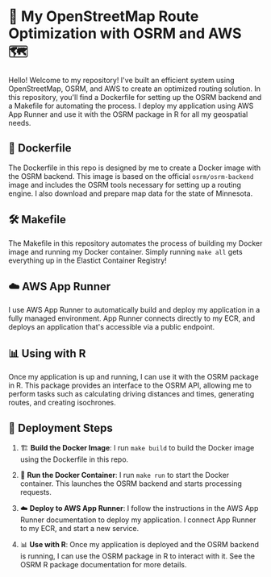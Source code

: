 # 🚀 My OpenStreetMap Route Optimization with OSRM and AWS 🗺️

Hello! Welcome to my repository! I've built an efficient system using OpenStreetMap, OSRM, and AWS to create an optimized routing solution. In this repository, you'll find a Dockerfile for setting up the OSRM backend and a Makefile for automating the process. I deploy my application using AWS App Runner and use it with the OSRM package in R for all my geospatial needs.

## 🐳 Dockerfile

The Dockerfile in this repo is designed by me to create a Docker image with the OSRM backend. This image is based on the official `osrm/osrm-backend` image and includes the OSRM tools necessary for setting up a routing engine. I also download and prepare map data for the state of Minnesota.

## 🛠️ Makefile

The Makefile in this repository automates the process of building my Docker image and running my Docker container. Simply running `make all` gets everything up in the Elastict Container Registry!

## ☁️ AWS App Runner

I use AWS App Runner to automatically build and deploy my application in a fully managed environment. App Runner connects directly to my ECR, and deploys an application that's accessible via a public endpoint.

## 📊 Using with R

Once my application is up and running, I can use it with the OSRM package in R. This package provides an interface to the OSRM API, allowing me to perform tasks such as calculating driving distances and times, generating routes, and creating isochrones.

## 🚀 Deployment Steps

1. 🏗️ **Build the Docker Image**: I run `make build` to build the Docker image using the Dockerfile in this repo.

2. 🚀 **Run the Docker Container**: I run `make run` to start the Docker container. This launches the OSRM backend and starts processing requests.

3. ☁️ **Deploy to AWS App Runner**: I follow the instructions in the AWS App Runner documentation to deploy my application. I connect App Runner to my ECR, and start a new service.

4. 📊 **Use with R**: Once my application is deployed and the OSRM backend is running, I can use the OSRM package in R to interact with it. See the OSRM R package documentation for more details.
